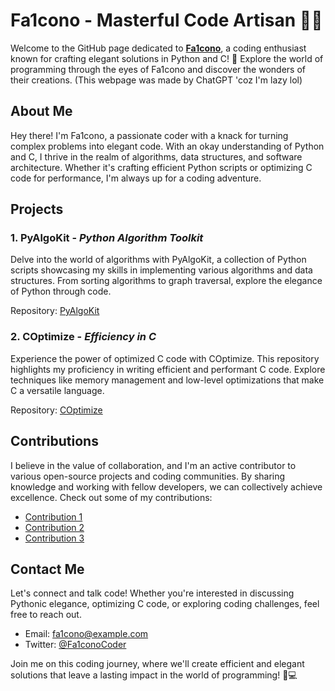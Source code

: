 # Fa1cono - Masterful Code Artisan 👨‍💻

Welcome to the GitHub page dedicated to [**Fa1cono**](https://github.com/Fa1cono), a coding enthusiast known for crafting elegant solutions in Python and C! 🌟 Explore the world of programming through the eyes of Fa1cono and discover the wonders of their creations. (This webpage was made by ChatGPT 'coz I'm lazy lol)

## About Me

Hey there! I'm Fa1cono, a passionate coder with a knack for turning complex problems into elegant code. With an okay understanding of Python and C, I thrive in the realm of algorithms, data structures, and software architecture. Whether it's crafting efficient Python scripts or optimizing C code for performance, I'm always up for a coding adventure.

## Projects

### 1. PyAlgoKit - *Python Algorithm Toolkit*

Delve into the world of algorithms with PyAlgoKit, a collection of Python scripts showcasing my skills in implementing various algorithms and data structures. From sorting algorithms to graph traversal, explore the elegance of Python through code.

Repository: [PyAlgoKit](https://github.com/Fa1cono/PyAlgoKit)

### 2. COptimize - *Efficiency in C*

Experience the power of optimized C code with COptimize. This repository highlights my proficiency in writing efficient and performant C code. Explore techniques like memory management and low-level optimizations that make C a versatile language.

Repository: [COptimize](https://github.com/Fa1cono/COptimize)

## Contributions

I believe in the value of collaboration, and I'm an active contributor to various open-source projects and coding communities. By sharing knowledge and working with fellow developers, we can collectively achieve excellence. Check out some of my contributions:

- [Contribution 1](https://github.com/AnotherRepo/Contribution1)
- [Contribution 2](https://github.com/YetAnotherRepo/Contribution2)
- [Contribution 3](https://github.com/AndMoreContributions/Contribution3)

## Contact Me

Let's connect and talk code! Whether you're interested in discussing Pythonic elegance, optimizing C code, or exploring coding challenges, feel free to reach out.

- Email: fa1cono@example.com
- Twitter: [@Fa1conoCoder](https://twitter.com/Fa1conoCoder)

Join me on this coding journey, where we'll create efficient and elegant solutions that leave a lasting impact in the world of programming! 🚀💻
